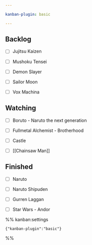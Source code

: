 ```yaml
---

kanban-plugin: basic

---
```


## Backlog

- [ ] Jujitsu Kaizen
- [ ] Mushoku Tensei
- [ ] Demon Slayer
- [ ] Sailor Moon
- [ ] Vox Machina


## Watching

- [ ] Boruto - Naruto the next generation
- [ ] Fullmetal Alchemist - Brotherhood
- [ ] Castle
- [ ] [[Chainsaw Man]]


## Finished

- [ ] Naruto
- [ ] Naruto Shipuden
- [ ] Gurren Laggan
- [ ] Star Wars - Andor




%% kanban:settings
```
{"kanban-plugin":"basic"}
```
%%
